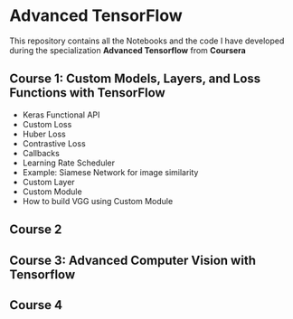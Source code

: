 # Advanced TensorFlow
This repository contains all the Notebooks and the code I have developed during the specialization **Advanced Tensorflow** from **Coursera**

## Course 1: Custom Models, Layers, and Loss Functions with TensorFlow
* Keras Functional API
* Custom Loss
* Huber Loss
* Contrastive Loss
* Callbacks
* Learning Rate Scheduler
* Example: Siamese Network for image similarity
* Custom Layer
* Custom Module
* How to build VGG using Custom Module

## Course 2

## Course 3: Advanced Computer Vision with Tensorflow

## Course 4


